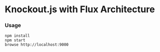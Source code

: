 Knockout.js with Flux Architecture
====================================

### Usage

```
npm install
npm start
browse http://localhost:9000
```
